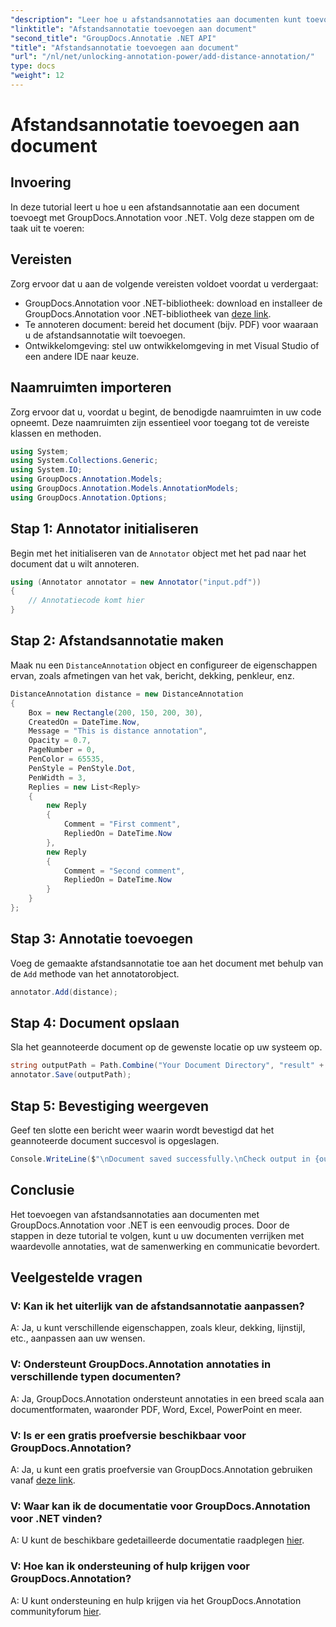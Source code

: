 ```yaml
---
"description": "Leer hoe u afstandsannotaties aan documenten kunt toevoegen met GroupDocs.Annotation voor .NET. Verbeter moeiteloos samenwerking en communicatie."
"linktitle": "Afstandsannotatie toevoegen aan document"
"second_title": "GroupDocs.Annotatie .NET API"
"title": "Afstandsannotatie toevoegen aan document"
"url": "/nl/net/unlocking-annotation-power/add-distance-annotation/"
type: docs
"weight": 12
---
```


# Afstandsannotatie toevoegen aan document

## Invoering
In deze tutorial leert u hoe u een afstandsannotatie aan een document toevoegt met GroupDocs.Annotation voor .NET. Volg deze stappen om de taak uit te voeren:
## Vereisten

Zorg ervoor dat u aan de volgende vereisten voldoet voordat u verdergaat:

- GroupDocs.Annotation voor .NET-bibliotheek: download en installeer de GroupDocs.Annotation voor .NET-bibliotheek van [deze link](https://releases.groupdocs.com/annotation/net/).
- Te annoteren document: bereid het document (bijv. PDF) voor waaraan u de afstandsannotatie wilt toevoegen.
- Ontwikkelomgeving: stel uw ontwikkelomgeving in met Visual Studio of een andere IDE naar keuze.

## Naamruimten importeren

Zorg ervoor dat u, voordat u begint, de benodigde naamruimten in uw code opneemt. Deze naamruimten zijn essentieel voor toegang tot de vereiste klassen en methoden.

```csharp
using System;
using System.Collections.Generic;
using System.IO;
using GroupDocs.Annotation.Models;
using GroupDocs.Annotation.Models.AnnotationModels;
using GroupDocs.Annotation.Options;
```


## Stap 1: Annotator initialiseren

Begin met het initialiseren van de `Annotator` object met het pad naar het document dat u wilt annoteren.

```csharp
using (Annotator annotator = new Annotator("input.pdf"))
{
    // Annotatiecode komt hier
}
```

## Stap 2: Afstandsannotatie maken

Maak nu een `DistanceAnnotation` object en configureer de eigenschappen ervan, zoals afmetingen van het vak, bericht, dekking, penkleur, enz.

```csharp
DistanceAnnotation distance = new DistanceAnnotation
{
    Box = new Rectangle(200, 150, 200, 30),
    CreatedOn = DateTime.Now,
    Message = "This is distance annotation",
    Opacity = 0.7,
    PageNumber = 0,
    PenColor = 65535,
    PenStyle = PenStyle.Dot,
    PenWidth = 3,
    Replies = new List<Reply>
    {
        new Reply
        {
            Comment = "First comment",
            RepliedOn = DateTime.Now
        },
        new Reply
        {
            Comment = "Second comment",
            RepliedOn = DateTime.Now
        }
    }
};
```

## Stap 3: Annotatie toevoegen

Voeg de gemaakte afstandsannotatie toe aan het document met behulp van de `Add` methode van het annotatorobject.

```csharp
annotator.Add(distance);
```

## Stap 4: Document opslaan

Sla het geannoteerde document op de gewenste locatie op uw systeem op.

```csharp
string outputPath = Path.Combine("Your Document Directory", "result" + Path.GetExtension("input.pdf"));
annotator.Save(outputPath);
```

## Stap 5: Bevestiging weergeven

Geef ten slotte een bericht weer waarin wordt bevestigd dat het geannoteerde document succesvol is opgeslagen.

```csharp
Console.WriteLine($"\nDocument saved successfully.\nCheck output in {outputPath}.");
```

## Conclusie

Het toevoegen van afstandsannotaties aan documenten met GroupDocs.Annotation voor .NET is een eenvoudig proces. Door de stappen in deze tutorial te volgen, kunt u uw documenten verrijken met waardevolle annotaties, wat de samenwerking en communicatie bevordert.

## Veelgestelde vragen

### V: Kan ik het uiterlijk van de afstandsannotatie aanpassen?

A: Ja, u kunt verschillende eigenschappen, zoals kleur, dekking, lijnstijl, etc., aanpassen aan uw wensen.

### V: Ondersteunt GroupDocs.Annotation annotaties in verschillende typen documenten?

A: Ja, GroupDocs.Annotation ondersteunt annotaties in een breed scala aan documentformaten, waaronder PDF, Word, Excel, PowerPoint en meer.

### V: Is er een gratis proefversie beschikbaar voor GroupDocs.Annotation?

A: Ja, u kunt een gratis proefversie van GroupDocs.Annotation gebruiken vanaf [deze link](https://releases.groupdocs.com/).

### V: Waar kan ik de documentatie voor GroupDocs.Annotation voor .NET vinden?

A: U kunt de beschikbare gedetailleerde documentatie raadplegen [hier](https://tutorials.groupdocs.com/annotation/net/).

### V: Hoe kan ik ondersteuning of hulp krijgen voor GroupDocs.Annotation?

A: U kunt ondersteuning en hulp krijgen via het GroupDocs.Annotation communityforum [hier](https://forum.groupdocs.com/c/annotation/10).